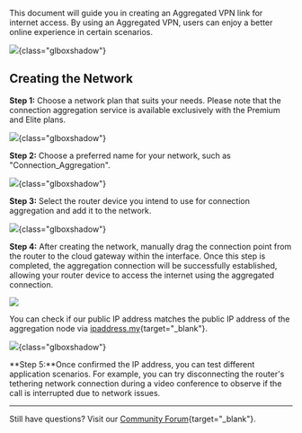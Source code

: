 
This document will guide you in creating an Aggregated VPN link for internet access. By using an Aggregated VPN, users can enjoy a better online experience in certain scenarios.

![](https://static.gl-inet.com/docs/astrowarp/tutorials/aggregation/1.png){class="glboxshadow"}

## Creating the Network

**Step 1:** Choose a network plan that suits your needs. Please note that the connection aggregation service is available exclusively with the Premium and Elite plans.

![](https://static.gl-inet.com/docs/astrowarp/tutorials/aggregation/2.png){class="glboxshadow"}

**Step 2:** Choose a preferred name for your network, such as "Connection_Aggregation".

![](https://static.gl-inet.com/docs/astrowarp/tutorials/aggregation/3.png){class="glboxshadow"}


**Step 3:** Select the router device you intend to use for connection aggregation and add it to the network.

![](https://static.gl-inet.com/docs/astrowarp/tutorials/aggregation/4.png){class="glboxshadow"}


**Step 4:** After creating the network, manually drag the connection point from the router to the cloud gateway within the interface. Once this step is completed, the aggregation connection will be successfully established, allowing your router device to access the internet using the aggregated connection.

![](https://static.gl-inet.com/docs/astrowarp/quick_start/router-connect-cloud-gateway.gif)


You can check if our public IP address matches the public IP address of the aggregation node via [ipaddress.my](https://www.ipaddress.my/){target="_blank"}.

![](https://static.gl-inet.com/docs/astrowarp/tutorials/aggregation/5.png){class="glboxshadow"}

**Step 5:**Once confirmed the IP address, you can test different application scenarios. For example, you can try disconnecting the router's tethering network connection during a video conference to observe if the call is interrupted due to network issues.

___

Still have questions? Visit our [Community Forum](https://forum.gl-inet.com){target="_blank"}.
